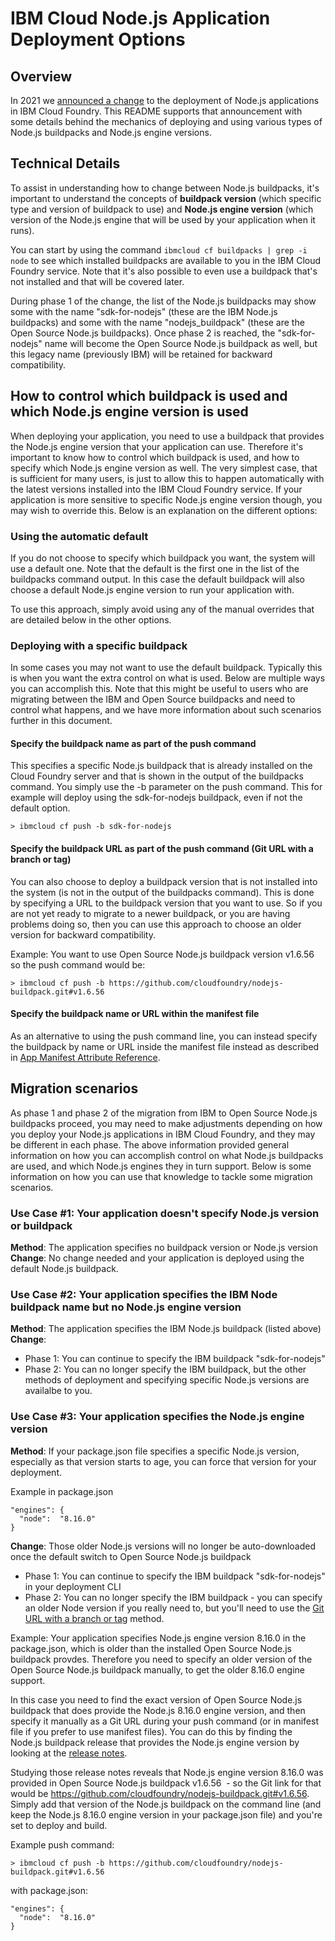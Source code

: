 # IBM Cloud Node.js Application Deployment Options

## Overview

In 2021 we [announced a change](http://ibm.biz/cf-buildpack-node-change) to the deployment of Node.js applications in IBM Cloud Foundry. This README supports that announcement with some details behind the mechanics of deploying and using various types of Node.js buildpacks and Node.js engine versions.

## Technical Details

To assist in understanding how to change between Node.js buildpacks, it's important to understand the concepts of **buildpack version** (which specific type and version of buildpack to use) and **Node.js engine version** (which version of the Node.js engine that will be used by your application when it runs). 

You can start by using the command `ibmcloud cf buildpacks | grep -i node` to see which installed buildpacks are available to you in the IBM Cloud Foundry service. Note that it's also possible to even use a buildpack that's not installed and that will be covered later. 

During phase 1 of the change, the list of the Node.js buildpacks may show some with the name "sdk-for-nodejs" (these are the IBM Node.js buildpacks) and some with the name "nodejs_buildpack" (these are the Open Source Node.js buildpacks). Once phase 2 is reached, the "sdk-for-nodejs" name will become the Open Source Node.js buildpack as well, but this legacy name (previously IBM) will be retained for backward compatibility.


## How to control which buildpack is used and which Node.js engine version is used

When deploying your application, you need to use a buildpack that provides the Node.js engine version that your application can use. Therefore it's important to know how to control which buildpack is used, and how to specify which Node.js engine version as well. The very simplest case, that is sufficient for many users, is just to allow this to happen automatically with the latest versions installed into the IBM Cloud Foundry service. If your application is more sensitive to specific Node.js engine version though, you may wish to override this. Below is an explanation on the different options:

### Using the automatic default

If you do not choose to specify which buildpack you want, the system will use a default one. Note that the default is the first one in the list of the buildpacks command output. In this case the default buildpack will also choose a default Node.js engine version to run your application with. 

To use this approach, simply avoid using any of the manual overrides that are detailed below in the other options.

### Deploying with a specific buildpack

In some cases you may not want to use the default buildpack. Typically this is when you want the extra control on what is used. Below are multiple ways you can accomplish this. Note that this might be useful to users who are migrating between the IBM and Open Source buildpacks and need to control what happens, and we have more information about such scenarios further in this document.

#### Specify the buildpack name as part of the push command
This specifies a specific Node.js buildpack that is already installed on the Cloud Foundry server and that is shown in the output of the buildpacks command. You simply use the -b parameter on the push command. This for example will deploy using the sdk-for-nodejs buildpack, even if not the default option.
```
> ibmcloud cf push -b sdk-for-nodejs
```
#### Specify the buildpack URL as part of the push command (Git URL with a branch or tag)
You can also choose to deploy a buildpack version that is not installed into the system (is not in the output of the buildpacks command). This is done by specifying a URL to the buildpack version that you want to use. So if you are not yet ready to migrate to a newer buildpack, or you are having problems doing so, then you can use this approach to choose an older version for backward compatibility. 

Example: You want to use Open Source Node.js buildpack version v1.6.56 so the push command would be:
```
> ibmcloud cf push -b https://github.com/cloudfoundry/nodejs-buildpack.git#v1.6.56 
```

#### Specify the buildpack name or URL within the manifest file

As an alternative to using the push command line, you can instead specify the buildpack by name or URL inside the manifest file instead as described in [App Manifest Attribute Reference](https://docs.cloudfoundry.org/devguide/deploy-apps/manifest-attributes.html#buildpack).


## Migration scenarios

As phase 1 and phase 2 of the migration from IBM to Open Source Node.js buildpacks proceed, you may need to make adjustments depending on how you deploy your Node.js applications in IBM Cloud Foundry, and they may be different in each phase. The above information provided general information on how you can accomplish control on what Node.js buildpacks are used, and which Node.js engines they in turn support. Below is some information on how you can use that knowledge to tackle some migration scenarios.

### Use Case #1: Your application doesn't specify Node.js version or buildpack

**Method**: The application specifies no buildpack version or Node.js version \
**Change**: No change needed and your application is deployed using the default Node.js buildpack.

### Use Case #2: Your application specifies the IBM Node buildpack name but no Node.js engine version

**Method**: The application specifies the IBM Node.js buildpack (listed above) 
**Change**: 
  - Phase 1: You can continue to specify the IBM buildpack "sdk-for-nodejs" 
  - Phase 2: You can no longer specify the IBM buildpack, but the other methods of deployment and specifying specific Node.js versions are availalbe to you.

### Use Case #3: Your application specifies the Node.js engine version 

**Method**: If your package.json file specifies a specific Node.js version, especially as that version starts to age, you can force that version for your deployment.

Example in package.json
```
"engines": {
  "node":  "8.16.0"
}
```
**Change**: Those older Node.js versions will no longer be auto-downloaded once the default switch to Open Source Node.js buildpack 
  - Phase 1: You can continue to specify the IBM buildpack "sdk-for-nodejs" in your deployment CLI 
  - Phase 2: You can no longer specify the IBM buildpack - you can specify an older Node version if you really need to, but you'll need to use the [Git URL with a branch or tag](#Git-URL-with-a-branch-or-tag) method. 

Example: Your application specifies Node.js engine version 8.16.0 in the package.json, which is older than the installed Open Source Node.js buildpack provdes. Therefore you need to specify an older version of the Open Source Node.js buildpack manually, to get the older 8.16.0 engine support.
 
In this case you need to find the exact version of Open Source Node.js buildpack that does provide the Node.js 8.16.0 engine version, and then specify it manually as a Git URL during your push command (or in manifest file if you prefer to use manifest files). You can do this by finding the Node.js buildpack release that provides the Node.js engine version by looking at the [release notes](https://github.com/cloudfoundry/nodejs-buildpack/releases).

Studying those release notes reveals that Node.js engine version 8.16.0 was provided in Open Source Node.js buildpack v1.6.56  - so the Git link for that would be https://github.com/cloudfoundry/nodejs-buildpack.git#v1.6.56.
Simply add that version of the Node.js buildpack on the command line (and keep the Node.js 8.16.0 engine version in your package.json file) and you're set to deploy and build.

Example push command:
```
> ibmcloud cf push -b https://github.com/cloudfoundry/nodejs-buildpack.git#v1.6.56 
```
with package.json:
```
"engines": {
  "node":  "8.16.0"
}
